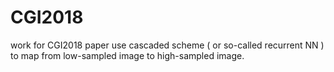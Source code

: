 # CGI2018
work for CGI2018 paper
use cascaded scheme ( or so-called recurrent NN ) to map from low-sampled image to high-sampled image.
